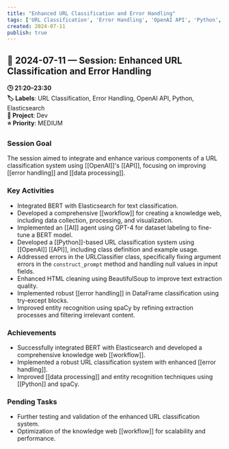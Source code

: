 ```yaml
---
title: "Enhanced URL Classification and Error Handling"
tags: ['URL Classification', 'Error Handling', 'OpenAI API', 'Python', 'Elasticsearch']
created: 2024-07-11
publish: true
---
```


## 📅 2024-07-11 — Session: Enhanced URL Classification and Error Handling

**🕒 21:20–23:30**  
**🏷️ Labels**: URL Classification, Error Handling, OpenAI API, Python, Elasticsearch  
**📂 Project**: Dev  
**⭐ Priority**: MEDIUM  


### Session Goal
The session aimed to integrate and enhance various components of a URL classification system using [[OpenAI]]'s [[API]], focusing on improving [[error handling]] and [[data processing]].

### Key Activities
- Integrated BERT with Elasticsearch for text classification.
- Developed a comprehensive [[workflow]] for creating a knowledge web, including data collection, processing, and visualization.
- Implemented an [[AI]] agent using GPT-4 for dataset labeling to fine-tune a BERT model.
- Developed a [[Python]]-based URL classification system using [[OpenAI]] [[API]], including class definition and example usage.
- Addressed errors in the URLClassifier class, specifically fixing argument errors in the `construct_prompt` method and handling null values in input fields.
- Enhanced HTML cleaning using BeautifulSoup to improve text extraction quality.
- Implemented robust [[error handling]] in DataFrame classification using try-except blocks.
- Improved entity recognition using spaCy by refining extraction processes and filtering irrelevant content.

### Achievements
- Successfully integrated BERT with Elasticsearch and developed a comprehensive knowledge web [[workflow]].
- Implemented a robust URL classification system with enhanced [[error handling]].
- Improved [[data processing]] and entity recognition techniques using [[Python]] and spaCy.

### Pending Tasks
- Further testing and validation of the enhanced URL classification system.
- Optimization of the knowledge web [[workflow]] for scalability and performance.
